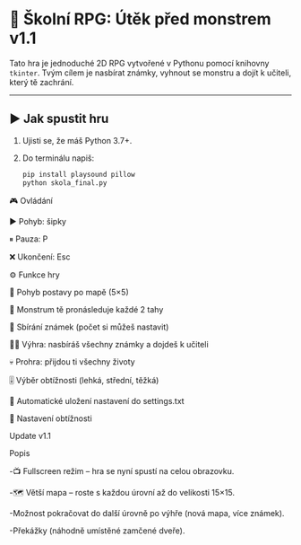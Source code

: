 # 🏫 Školní RPG: Útěk před monstrem v1.1

Tato hra je jednoduché 2D RPG vytvořené v Pythonu pomocí knihovny `tkinter`. Tvým cílem je nasbírat známky, vyhnout se monstru a dojít k učiteli, který tě zachrání.

---

## ▶️ Jak spustit hru

1. Ujisti se, že máš Python 3.7+.
2. Do terminálu napiš:

   ```bash
   pip install playsound pillow
   python skola_final.py

🎮 Ovládání

▶️ Pohyb: šipky

⏸ Pauza: P

❌ Ukončení: Esc

⚙️ Funkce hry

👣 Pohyb postavy po mapě (5×5)

👹 Monstrum tě pronásleduje každé 2 tahy

📄 Sbírání známek (počet si můžeš nastavit)

👨‍🏫 Výhra: nasbíráš všechny známky a dojdeš k učiteli

💀 Prohra: přijdou ti všechny životy

🎚️ Výběr obtížnosti (lehká, střední, těžká)

💾 Automatické uložení nastavení do settings.txt

🧠 Nastavení obtížnosti

Update v1.1 

Popis 

-📺 Fullscreen režim – hra se nyní spustí na celou obrazovku.

-🗺️ Větší mapa – roste s každou úrovní až do velikosti 15×15.

-Možnost pokračovat do další úrovně po výhře (nová mapa, více známek).

-Překážky (náhodně umístěné zamčené dveře).
